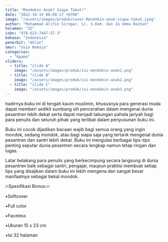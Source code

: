 ```yaml
---
title: "Mondokin Anak? Siapa Takut!"
date: "2022-10-19 08:08:17 +0700"
image: "/assets/images/produk/cover-Mondokin-anak-siapa-takut.jpeg"
author: "Muhammad Arifin Siregar, Lc. S.Kom. dan Za Ummu Raihan"
halaman: "32"
isbn: "978-623-7447-57-3"
bahasa: "Indonesia"
penerbit: "Ahlan"
umur: "Usia Remaja"
categories: 
  - "Agama"
sliders: 
  - title: "slide A"
    image: "/assets/images/produk/isi-mondokin-anak1.png"
  - title: "slide B"
    image: "/assets/images/produk/isi-mondokin-anak2.png"
  - title: "slide C"
    image: "/assets/images/produk/isi-mondokin-anak3.png"
---
```


hadirnya buku ini di tengah kaum muslimin, khususnya para generasi muda dapat memberi sedikit sumbang sih pencerahan dalam mengenal dunia pesantren lebih dekat serta dapat menjadi tabungan pahala jariyah bagi para penulis dan seluruh pihak yang terlibat dalam penyusunan buku ini.

Buku ini cocok dijadikan bacaan wajib bagi semua orang yang ingin mondok, sedang mondok, atau bagi siapa saja yang tertarik mengenal dunia pesantren dan santri lebih dekat. Buku ini mengulas berbagai tips-tips penting seputar dunia pesantren secara lengkap namun tetap ringan dan lugas. 

Latar belakang para penulis yang berkecimpung  secara langsung di dunia pesantren baik sebagai santri, pengajar, maupun praktisi membuat setiap tips yang disajikan dalam buku ini lebih mengena dan sangat besar manfaatnya sebagai bekal mondok.



🔥Spesifikasi Bonus:🔥

▪️Softcover

▪️Full color

▪️Faceless

▪️Ukuran 15 x 23 cm

▪️Isi 32 halaman
